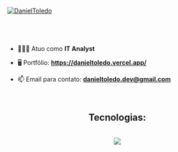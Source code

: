 [![DanielToledo](https://github.com/DanielAlmeidaToledo/DanielAlmeidaToledo/assets/96501443/05be5db7-5cd6-45b2-b296-c35c6b8141c1)](https://portfolio-danieltoledo.vercel.app/)

<h1 align="center"></h1></br>

- 👨🏻‍💻 Atuo como **IT Analyst**

- 🖥️ Portfólio: **https://danieltoledo.vercel.app/**
  
- 📫 Email para contato: **danieltoledo.dev@gmail.com**

</br>

## <center> Tecnologias:
</br>
<div align="center">
    <img src="https://skillicons.dev/icons?i=react,python,dotnet,cs,angular,next,ts,js,nodejs,nest,aws,docker,jest,figma" />
</div></br>
